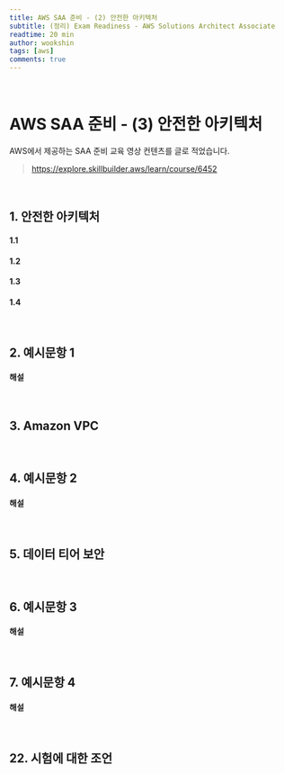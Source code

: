 ```yaml
---
title: AWS SAA 준비 - (2) 안전한 아키텍처
subtitle: (정리) Exam Readiness - AWS Solutions Architect Associate
readtime: 20 min
author: wookshin
tags: [aws]
comments: true
---
```


<br/>

# AWS SAA 준비 - (3) 안전한 아키텍처

AWS에서 제공하는 SAA 준비 교육 영상 컨텐츠를 글로 적었습니다.

> <a href="<https://explore.skillbuilder.aws/learn/course/6452>" target="_blank">https://explore.skillbuilder.aws/learn/course/6452</a>

<br/>

## 1. 안전한 아키텍처

#### 1.1 

#### 1.2 

#### 1.3 

#### 1.4 

<br/>

## 2. 예시문항 1

#### 해설

<br/>

## 3. Amazon VPC

<br/>

## 4. 예시문항 2

#### 해설

<br/>

## 5. 데이터 티어 보안

<br/>

## 6. 예시문항 3

#### 해설

<br/>

## 7. 예시문항 4

#### 해설

<br/>

## 22. 시험에 대한 조언

<br/><br/><br/><br/><br/>
